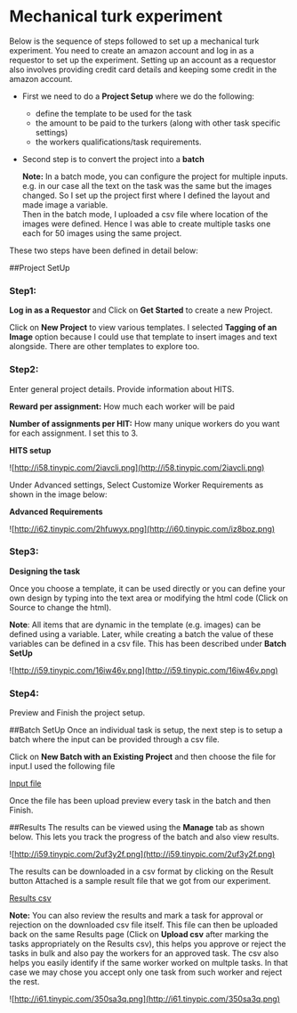 # Mechanical turk experiment

Below is the sequence of steps followed to set up a mechanical turk experiment. You need to create an amazon account and log in as a requestor to set up the experiment. Setting up an account as a requestor also involves providing credit card details and keeping some credit in the amazon account.

- First we need to do a **Project Setup** where we do the following:
	- define the template to be used for the task
	- the amount to be paid to the turkers (along with other task specific settings)
	- the workers qualifications/task requirements. 

- Second step is to convert the project into a **batch** 

	**Note:** In a batch mode, you can configure the project for multiple inputs. e.g. in our case all the text on the task was the same but the images changed. So I set up the project first where I defined the layout and made image a variable. 	
Then in the batch mode, I uploaded a csv file where location of the images were defined. Hence I was able to create multiple tasks one each for 50 images using the same project.

These two steps have been defined in detail below:


##Project SetUp

### Step1:
**Log in as a Requestor** and Click on **Get Started** to create a new Project. 

Click on **New Project** to view various templates. I selected **Tagging of an Image** option because I could use that template to insert images and text alongside. There are other templates to explore too.


### Step2:
Enter general project details. Provide information about HITS.

**Reward per assignment:** How much each worker will be paid

**Number of assignments per HIT:** How many unique workers do you want for each assignment. I set this to 3.

**HITS setup**

![http://i58.tinypic.com/2iavcli.png](http://i58.tinypic.com/2iavcli.png)

Under Advanced settings, Select Customize Worker Requirements as shown in the image below:

**Advanced Requirements**

![http://i62.tinypic.com/2hfuwyx.png](http://i60.tinypic.com/iz8boz.png)

### Step3:
**Designing the task** 

Once you choose a template, it can be used directly or you can define your own design by typing into the text area or modifying the html code (Click on Source  to change the html).

**Note**: All items that are dynamic in the template (e.g. images) can be defined using a variable. Later, while creating a batch the value of these variables can be defined in a csv file. This has been described under **Batch SetUp**

![http://i59.tinypic.com/16iw46v.png](http://i59.tinypic.com/16iw46v.png)


### Step4:
Preview and Finish the project setup.

##Batch SetUp
Once an individual task is setup, the next step is to setup a batch where the input can be provided through a csv file.

Click on **New Batch with an Existing Project** and then choose the file for input.I used the following file

[Input file](https://drive.google.com/file/d/0B0dgmsP7LRkbQlBEZkw5YWp1SEE/edit?usp=sharing)

Once the file has been upload preview every task in the batch and then Finish.


##Results
The results can be viewed using the **Manage** tab as shown below. This lets you track the progress of the batch and also view results. 

![http://i59.tinypic.com/2uf3y2f.png](http://i59.tinypic.com/2uf3y2f.png)

The results can be downloaded in a csv format by clicking on the Result button
Attached is a sample result file that we got from our experiment.

[Results csv](https://drive.google.com/file/d/0B0dgmsP7LRkbOW1ueUI5UXg2cG8/edit?usp=sharing)

**Note:** You can also review the results and mark a task for approval or rejection on the downloaded csv file itself. This file can then be uploaded back on the same Results page (Click on **Upload csv** after marking the tasks appropriately on the Results csv), this helps you approve or reject the tasks in bulk and also pay the workers for an approved task. The csv also helps you easily identify if the same worker worked on multple tasks. In that case we may chose you accept only one task from such worker and reject the rest.

![http://i61.tinypic.com/350sa3q.png](http://i61.tinypic.com/350sa3q.png)


